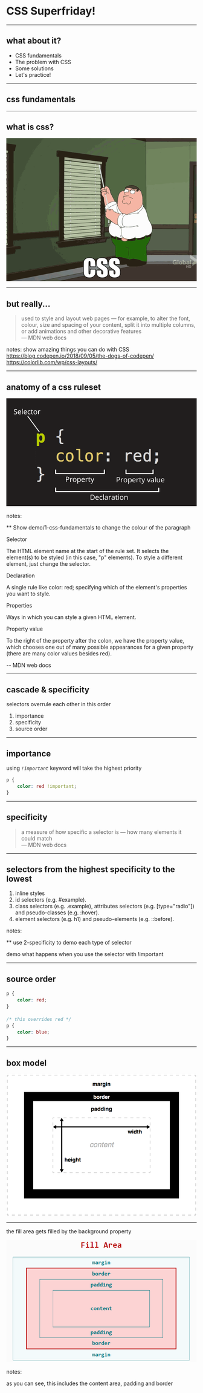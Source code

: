 # CSS Superfriday!

---

## what about it?

- CSS fundamentals
- The problem with CSS
- Some solutions
- Let's practice!

---

## css fundamentals

---

## what is css?
![css peter griffin gif](images/css-petergriffin.gif)

---

## but really...
> used to style and layout web pages &mdash; for example, to alter the font, colour, size and spacing of your content, split it into multiple columns, or add animations and other decorative features <br /> &mdash; MDN web docs


notes:
show amazing things you can do with CSS
https://blog.codepen.io/2018/09/05/the-dogs-of-codepen/
https://colorlib.com/wp/css-layouts/

---

## anatomy of a css ruleset

![css ruleset](images/css-ruleset.png)

notes:

** Show demo/1-css-fundamentals to change the colour of the paragraph

Selector

The HTML element name at the start of the rule set. It selects the element(s) to be styled (in this case, "p" elements). To style a different element, just change the selector.

Declaration

A single rule like color: red; specifying which of the element's properties you want to style.

Properties

Ways in which you can style a given HTML element. 

Property value

To the right of the property after the colon, we have the property value, which chooses one out of many possible appearances for a given property (there are many color values besides red).

-- MDN web docs

---

## cascade & specificity

selectors overrule each other in this order
1. importance
2. specificity
3. source order

---

## importance
using *`!important`* keyword will take the highest priority

```css
p {
    color: red !important;
}
```

---

## specificity
> a measure of how specific a selector is &mdash; how many elements it could match <br /> &mdash; MDN web docs

---

## selectors from the highest specificity to the lowest
1. inline styles
2. id selectors (e.g. #example).
3. class selectors (e.g. .example), attributes selectors (e.g. [type="radio"]) and pseudo-classes (e.g. :hover).
4. element selectors (e.g. h1) and pseudo-elements (e.g. ::before).

notes:

** use 2-specificity to demo each type of selector

demo what happens when you use the selector with !important

---

## source order

```css
p {
    color: red;
}

/* this overrides red */
p {
    color: blue;
}
```

---

## box model

<img src="images/box-model.png" alt="box model" width="600"/>

---

the fill area gets filled by the background property

<img src="images/fill-area.png" alt="box model fill area" width="600"/>


notes:

as you can see, this includes the content area, padding and border

